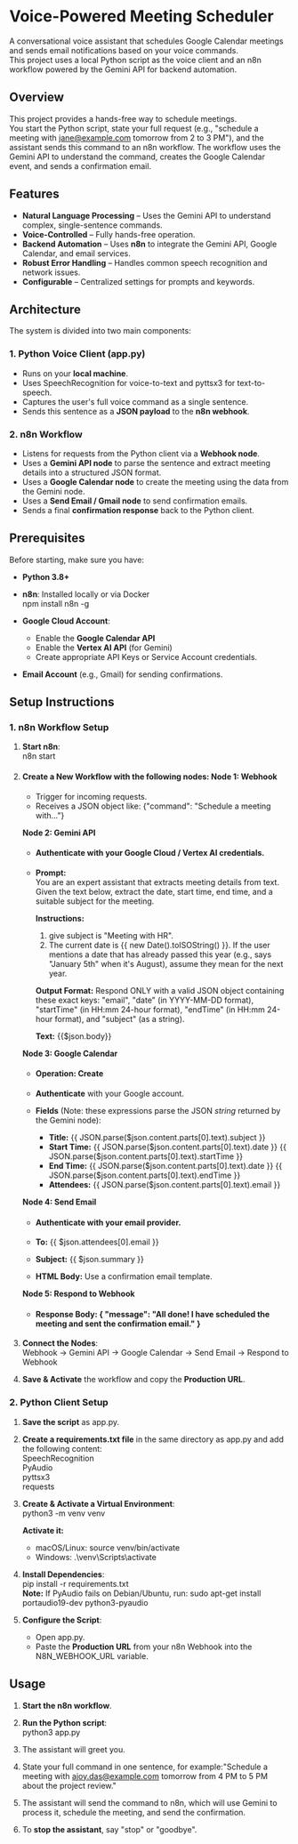 # **Voice-Powered Meeting Scheduler**

A conversational voice assistant that schedules Google Calendar meetings and sends email notifications based on your voice commands.  
This project uses a local Python script as the voice client and an n8n workflow powered by the Gemini API for backend automation.

## **Overview**

This project provides a hands-free way to schedule meetings.  
You start the Python script, state your full request (e.g., "schedule a meeting with jane@example.com tomorrow from 2 to 3 PM"), and the assistant sends this command to an n8n workflow. The workflow uses the Gemini API to understand the command, creates the Google Calendar event, and sends a confirmation email.

## **Features**

* **Natural Language Processing** – Uses the Gemini API to understand complex, single-sentence commands.  
* **Voice-Controlled** – Fully hands-free operation.  
* **Backend Automation** – Uses **n8n** to integrate the Gemini API, Google Calendar, and email services.  
* **Robust Error Handling** – Handles common speech recognition and network issues.  
* **Configurable** – Centralized settings for prompts and keywords.

## **Architecture**

The system is divided into two main components:

### **1\. Python Voice Client (app.py)**

* Runs on your **local machine**.  
* Uses SpeechRecognition for voice-to-text and pyttsx3 for text-to-speech.  
* Captures the user's full voice command as a single sentence.  
* Sends this sentence as a **JSON payload** to the **n8n webhook**.

### **2\. n8n Workflow**

* Listens for requests from the Python client via a **Webhook node**.  
* Uses a **Gemini API node** to parse the sentence and extract meeting details into a structured JSON format.  
* Uses a **Google Calendar node** to create the meeting using the data from the Gemini node.  
* Uses a **Send Email / Gmail node** to send confirmation emails.  
* Sends a final **confirmation response** back to the Python client.

## **Prerequisites**

Before starting, make sure you have:

* **Python 3.8+**  
* **n8n**: Installed locally or via Docker  
  npm install n8n \-g

* **Google Cloud Account**:  
  * Enable the **Google Calendar API**  
  * Enable the **Vertex AI API** (for Gemini)  
  * Create appropriate API Keys or Service Account credentials.  
* **Email Account** (e.g., Gmail) for sending confirmations.

## **Setup Instructions**

### **1\. n8n Workflow Setup**

1. **Start n8n**:  
   n8n start

2. #### **Create a New Workflow with the following nodes:**    **Node 1: Webhook**

   * Trigger for incoming requests.  
   * Receives a JSON object like: {"command": "Schedule a meeting with..."}

   **Node 2: Gemini API**

   * #### **Authenticate with your Google Cloud / Vertex AI credentials.**

   * **Prompt:**  
        You are an expert assistant that extracts meeting details from text. Given the text below, extract the date, start time, end time, and a suitable subject for the meeting.

        **Instructions:**
        1. give subject is "Meeting with HR".
        2. The current date is {{ new Date().toISOString() }}. If the user mentions a date that has already passed this year (e.g., says "January 5th" when it's August), assume they mean for the next year.

        **Output Format:**
        Respond ONLY with a valid JSON object containing these exact keys: "email", "date" (in YYYY-MM-DD format), "startTime" (in HH:mm 24-hour format), "endTime" (in HH:mm 24-hour format), and "subject" (as a string).

        **Text:**
        {{$json.body}}

   **Node 3: Google Calendar**

   * #### **Operation: Create**

   * **Authenticate** with your Google account.  
   * **Fields** (Note: these expressions parse the JSON *string* returned by the Gemini node):  
     * **Title:** {{ JSON.parse($json.content.parts[0].text).subject }}  
     * **Start Time:** {{ JSON.parse($json.content.parts[0].text).date }} {{ JSON.parse($json.content.parts[0].text).startTime }}  
     * **End Time:** {{ JSON.parse($json.content.parts[0].text).date }} {{ JSON.parse($json.content.parts[0].text).endTime }}  
     * **Attendees:** {{ JSON.parse($json.content.parts[0].text).email }}

   **Node 4: Send Email**

   * #### **Authenticate with your email provider.**

   * **To:** {{ $json.attendees[0].email }}  
   * **Subject:** {{ $json.summary }}  
   * **HTML Body:** Use a confirmation email template.

   **Node 5: Respond to Webhook**

   * #### **Response Body:**      **{**        **"message": "All done\! I have scheduled the meeting and sent the confirmation email."**      **}** 

3. **Connect the Nodes**:  
   Webhook → Gemini API → Google Calendar → Send Email → Respond to Webhook

4. **Save & Activate** the workflow and copy the **Production URL**.

### **2\. Python Client Setup**

1. **Save the script** as app.py.  
2. **Create a requirements.txt file** in the same directory as app.py and add the following content:  
   SpeechRecognition  
   PyAudio  
   pyttsx3  
   requests

3. **Create & Activate a Virtual Environment**:  
   python3 \-m venv venv

   **Activate it:**  
   * macOS/Linux: source venv/bin/activate  
   * Windows: .\\venv\\Scripts\\activate  
4. **Install Dependencies**:  
   pip install \-r requirements.txt  
   **Note:** If PyAudio fails on Debian/Ubuntu, run: sudo apt-get install portaudio19-dev python3-pyaudio  
5. **Configure the Script**:  
   * Open app.py.  
   * Paste the **Production URL** from your n8n Webhook into the N8N\_WEBHOOK\_URL variable.

## **Usage**

1. **Start the n8n workflow**.  
2. **Run the Python script**:  
   python3 app.py

3. The assistant will greet you.  
4. State your full command in one sentence, for example:"Schedule a meeting with ajoy.das@example.com tomorrow from 4 PM to 5 PM about the project review."  
5. The assistant will send the command to n8n, which will use Gemini to process it, schedule the meeting, and send the confirmation.  
6. To **stop the assistant**, say "stop" or "goodbye".